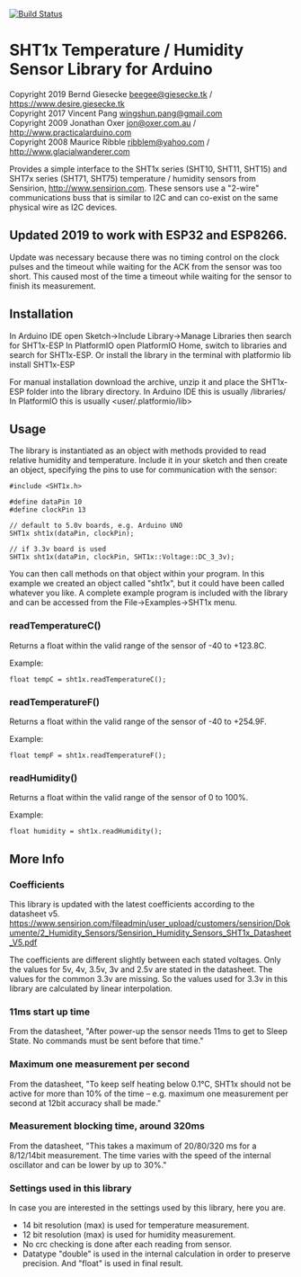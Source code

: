 [![Build Status](https://travis-ci.com/beegee-tokyo/SHT1x-ESP.svg?branch=master)](https://travis-ci.com/beegee-tokyo/SHT1x-ESP)
# SHT1x Temperature / Humidity Sensor Library for Arduino
Copyright 2019 Bernd Giesecke beegee@giesecke.tk / https://www.desire.giesecke.tk    
Copyright 2017 Vincent Pang wingshun.pang@gmail.com  
Copyright 2009 Jonathan Oxer jon@oxer.com.au / http://www.practicalarduino.com  
Copyright 2008 Maurice Ribble ribblem@yahoo.com / http://www.glacialwanderer.com

Provides a simple interface to the SHT1x series (SHT10, SHT11, SHT15)
and SHT7x series (SHT71, SHT75) temperature / humidity sensors from
Sensirion, http://www.sensirion.com. These sensors use a "2-wire"
communications buss that is similar to I2C and can co-exist on the same
physical wire as I2C devices.

## Updated 2019 to work with ESP32 and ESP8266.   
Update was necessary because there was no timing control on the clock pulses and the timeout while waiting for the ACK from the sensor was too short. This caused most of the time a timeout while waiting for the sensor to finish its measurement.

## Installation
In Arduino IDE open Sketch->Include Library->Manage Libraries then search for SHT1x-ESP
In PlatformIO open PlatformIO Home, switch to libraries and search for SHT1x-ESP. Or install the library in the terminal with platformio lib install SHT1x-ESP

For manual installation download the archive, unzip it and place the SHT1x-ESP folder into the library directory.
In Arduino IDE this is usually <arduinosketchfolder>/libraries/    
In PlatformIO this is usually <user/.platformio/lib>

## Usage
The library is instantiated as an object with methods provided to read
relative humidity and temperature. Include it in your sketch and then
create an object, specifying the pins to use for communication with the
sensor:

    #include <SHT1x.h>
    
    #define dataPin 10
    #define clockPin 13
    
    // default to 5.0v boards, e.g. Arduino UNO
    SHT1x sht1x(dataPin, clockPin);
    
    // if 3.3v board is used
    SHT1x sht1x(dataPin, clockPin, SHT1x::Voltage::DC_3_3v);

You can then call methods on that object within your program. In this
example we created an object called "sht1x", but it could have been
called whatever you like. A complete example program is included with
the library and can be accessed from the File->Examples->SHT1x menu.

### readTemperatureC() ###

Returns a float within the valid range of the sensor of -40 to +123.8C.

Example:

    float tempC = sht1x.readTemperatureC();

### readTemperatureF() ###

Returns a float within the valid range of the sensor of -40 to +254.9F.

Example:

    float tempF = sht1x.readTemperatureF();

### readHumidity() ###

Returns a float within the valid range of the sensor of 0 to 100%.

Example:

    float humidity = sht1x.readHumidity();

## More Info
### Coefficients ###
This library is updated with the latest coefficients according to the datasheet v5.  
https://www.sensirion.com/fileadmin/user_upload/customers/sensirion/Dokumente/2_Humidity_Sensors/Sensirion_Humidity_Sensors_SHT1x_Datasheet_V5.pdf

The coefficients are different slightly between each stated voltages. Only the values for 5v, 4v, 3.5v, 3v and 2.5v are stated in the datasheet. The values for the common 3.3v are missing. So the values used for 3.3v in this library are calculated by linear interpolation.

### 11ms start up time ###
From the datasheet, "After power-up the sensor needs 11ms to get to Sleep State. No commands must be sent before that time."

### Maximum one measurement per second ###
From the datasheet, "To keep self heating below 0.1°C, SHT1x should not be active for more than 10% of the time – e.g. maximum one measurement per second at 12bit accuracy shall be made."

### Measurement blocking time, around 320ms ###
From the datasheet, "This takes a maximum of 20/80/320 ms for a 8/12/14bit measurement. The time varies with the speed of the internal oscillator and can be lower by up to 30%."

### Settings used in this library ###
In case you are interested in the settings used by this library, here you are.
- 14 bit resolution (max) is used for temperature measurement.
- 12 bit resolution (max) is used for humidity measurement.
- No crc checking is done after each reading from sensor.
- Datatype "double" is used in the internal calculation in order to preserve precision. And "float" is used in final result.
